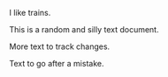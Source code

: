 I like trains.

This is a random and silly text document.

More text to track changes.

Text to go after a mistake.


